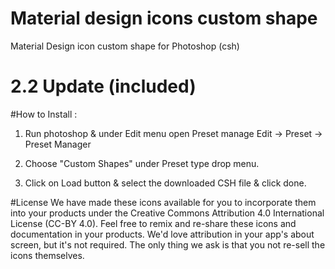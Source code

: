 # Material design icons custom shape 
Material Design icon custom shape for Photoshop (csh) 

# 2.2 Update (included)

#How to Install :
1. Run photoshop & under Edit menu open Preset manage 
Edit -> Preset -> Preset Manager

2. Choose "Custom Shapes" under Preset type drop menu.
3. Click on Load button & select the downloaded CSH file & click done.

#License
We have made these icons available for you to incorporate them into your products under the Creative Commons Attribution 4.0 International License (CC-BY 4.0). Feel free to remix and re-share these icons and documentation in your products. We'd love attribution in your app's about screen, but it's not required. The only thing we ask is that you not re-sell the icons themselves.
